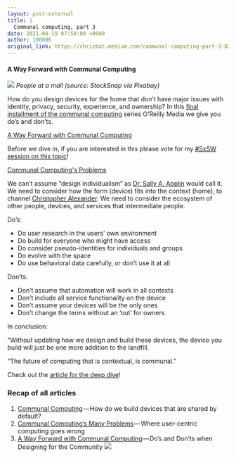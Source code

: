```yaml
---
layout: post-external
title: |
  Communal computing, part 3
date: 2021-08-19 07:59:00 +0000
author: 100006
original_link: https://chrizbot.medium.com/communal-computing-part-3-82a1a49d80ac?source=rss-ba6349c9c628------2
---
```


#### A Way Forward with Communal Computing

![](https://cdn-images-1.medium.com/max/960/0*9GJ4BmlXH2dhzyJA.jpg)
_People at a mall (source: StockSnap via Pixabay)_

How do you design devices for the home that don’t have major issues with identity, privacy, security, experience, and ownership? In this [final installment of the communal computing](https://www.oreilly.com/radar/a-way-forward-with-communal-computing/) series O’Reilly Media we give you do’s and don’ts.

[A Way Forward with Communal Computing](https://www.oreilly.com/radar/a-way-forward-with-communal-computing/)

Before we dive in, if you are interested in this please vote for my [#SxSW](https://www.linkedin.com/feed/hashtag/?keywords=sxsw&highlightedUpdateUrns=urn%3Ali%3Aactivity%3A6834119842321330176) [session on this topic](https://panelpicker.sxsw.com/vote/117371)!

[Communal Computing's Problems](https://panelpicker.sxsw.com/vote/117371)

We can’t assume “design individualism” as [Dr. Sally A. Applin](https://twitter.com/AnthroPunk) would call it. We need to consider how the form (device) fits into the context (home), to channel [Christopher Alexander](https://www.hup.harvard.edu/catalog.php?isbn=9780674627512). We need to consider the ecosystem of other people, devices, and services that intermediate people.

Do’s:

- Do user research in the users’ own environment
- Do build for everyone who might have access
- Do consider pseudo-identities for individuals and groups
- Do evolve with the space
- Do use behavioral data carefully, or don’t use it at all

Don’ts:

- Don’t assume that automation will work in all contexts
- Don’t include all service functionality on the device
- Don’t assume your devices will be the only ones
- Don’t change the terms without an ‘out’ for owners

In conclusion:

“Without updating how we design and build these devices, the device you build will just be one more addition to the landfill.

“The future of computing that is contextual, is communal.”

Check out the [article for the deep dive](https://www.oreilly.com/radar/a-way-forward-with-communal-computing/)!

### Recap of all articles

1. [Communal Computing](https://www.oreilly.com/radar/communal-computing/) — How do we build devices that are shared by default?
2. [Communal Computing’s Many Problems](https://www.oreilly.com/radar/communal-computings-many-problems/) — Where user-centric computing goes wrong
3. [A Way Forward with Communal Computing](https://www.oreilly.com/radar/a-way-forward-with-communal-computing/) — Do’s and Don’ts when Designing for the Community
 ![](https://medium.com/_/stat?event=post.clientViewed&referrerSource=full_rss&postId=82a1a49d80ac)
